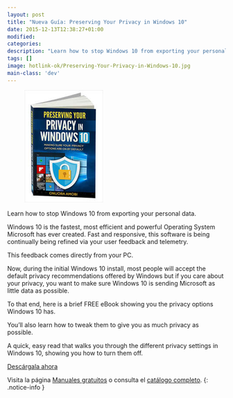 ```yaml
---
layout: post
title: "Nueva Guía: Preserving Your Privacy in Windows 10"
date: 2015-12-13T12:38:27+01:00
modified:
categories:
description: "Learn how to stop Windows 10 from exporting your personal data. Windows 10 is the fastest, most efficient and powerful Operating System Microsoft has ever created. Fast and responsive, this software is being continually being refined via your user feedback and telemetry."
tags: []
image: hotlink-ok/Preserving-Your-Privacy-in-Windows-10.jpg
main-class: 'dev'
---
```


<figure>
  <a href="http://elbauldelprogramador.tradepub.com/c/pubRD.mpl?sr=oc&_t=oc:&qf=w_wini02"><img src="/assets/img/Preserving-Your-Privacy-in-Windows-102.jpg" title="{{ page.title }}" alt="{{ page.title }}" /></a>
</figure>

Learn how to stop Windows 10 from exporting your personal data.

Windows 10 is the fastest, most efficient and powerful Operating System Microsoft has ever created. Fast and responsive, this software is being continually being refined via your user feedback and telemetry.

<!--ad-->

This feedback comes directly from your PC.

Now, during the initial Windows 10 install, most people will accept the default privacy recommendations offered by Windows but if you care about your privacy, you want to make sure Windows 10 is sending Microsoft as little data as possible.

To that end, here is a brief FREE eBook showing you the privacy options Windows 10 has.

You’ll also learn how to tweak them to give you as much privacy as possible.

A quick, easy read that walks you through the different privacy settings in Windows 10, showing you how to turn them off.

<div class="btn-success">
  <a href="http://elbauldelprogramador.tradepub.com/c/pubRD.mpl?sr=oc&_t=oc:&qf=w_wini02" target="_blank">Descárgala ahora</a>
</div>

Visita la página [Manuales gratuitos][1] o consulta el [catálogo completo][2].
{: .notice-info }

[1]: /manuales-gratuitos/
[2]: http://elbauldelprogramador.tradepub.com/category/information-technology/1207/ "Catálogo completo de Guías gratuítas "
